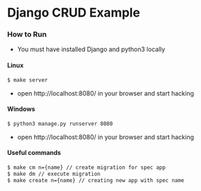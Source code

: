 # Django CRUD Example
### How to Run
* You must have installed Django and python3 locally
#### Linux
```bash
$ make server
```
* open http://localhost:8080/ in your browser and start hacking
#### Windows
```bash
$ python3 manage.py runserver 8080
```
* open http://localhost:8080/ in your browser and start hacking
#### Useful commands
```bash
$ make cm n={name} // create migration for spec app
$ make dm // execute migration
$ make create n={name} // creating new app with spec name
